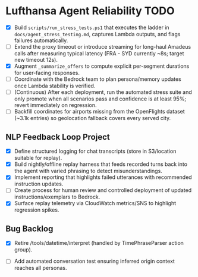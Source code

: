 ﻿# Lufthansa Agent Reliability TODO

- [x] Build `scripts/run_stress_tests.ps1` that executes the ladder in `docs/agent_stress_testing.md`, captures Lambda outputs, and flags failures automatically.
- [ ] Extend the proxy timeout or introduce streaming for long-haul Amadeus calls after measuring typical latency (FRA - SYD currently ~8s; target new timeout 12s).
- [x] Augment `_summarize_offers` to compute explicit per-segment durations for user-facing responses.
- [ ] Coordinate with the Bedrock team to plan persona/memory updates once Lambda stability is verified.
- [ ] (Continuous) After each deployment, run the automated stress suite and only promote when all scenarios pass and confidence is at least 95%; revert immediately on regression.
- [ ] Backfill coordinates for airports missing from the OpenFlights dataset (~3.1k entries) so geolocation fallback covers every served city.

## NLP Feedback Loop Project
- [x] Define structured logging for chat transcripts (store in S3/location suitable for replay).
- [x] Build nightly/offline replay harness that feeds recorded turns back into the agent with varied phrasing to detect misunderstandings.
- [x] Implement reporting that highlights failed utterances with recommended instruction updates.
- [ ] Create process for human review and controlled deployment of updated instructions/exemplars to Bedrock.
- [x] Surface replay telemetry via CloudWatch metrics/SNS to highlight regression spikes.

## Bug Backlog
- [x] Retire /tools/datetime/interpret (handled by TimePhraseParser action group).
- [ ] Add automated conversation test ensuring inferred origin context reaches all personas.

